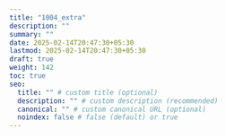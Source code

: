 ```yaml
---
title: "1004_extra"
description: ""
summary: ""
date: 2025-02-14T20:47:30+05:30
lastmod: 2025-02-14T20:47:30+05:30
draft: true
weight: 142
toc: true
seo:
  title: "" # custom title (optional)
  description: "" # custom description (recommended)
  canonical: "" # custom canonical URL (optional)
  noindex: false # false (default) or true
---
```

